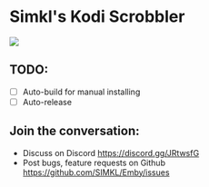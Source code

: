 # Simkl's Kodi Scrobbler
[![](https://img.shields.io/badge/licence-%20GPLv3-brightgreen.svg)][license]

## TODO:
- [ ] Auto-build for manual installing
- [ ] Auto-release

## Join the conversation:
- Discuss on Discord https://discord.gg/JRtwsfG
- Post bugs, feature requests on Github https://github.com/SIMKL/Emby/issues

[license]: https://github.com/SIMKL/Emby/blob/master/LICENSE